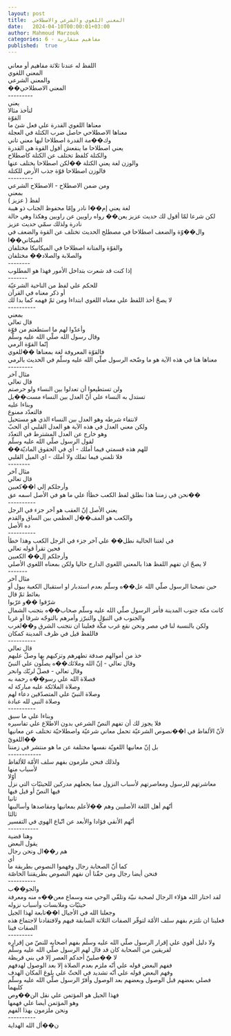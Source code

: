 ```yaml
---
layout: post
title:  المعني اللغوي والشرعي والاصطلاحي
date:   2024-04-10T00:00:01+03:00
author: Mahmoud Marzouk
categories: 6 - مفاهيم متقاربة
published:  true
---
```

اللفظ له عندنا ثلاثة مفاهيم أو معاني\
المعني اللغوي\
والمعني الشرعي\
��المعني الاصطلاحي\
\-\-\-\-\-\-\-\--\
يعني\
لنأخذ مثالا\
القوّة\
معناها اللغوي القدرة علي فعل شئ ما\
معناها الاصطلاحي حاصل ضرب الكتلة في العجلة\
وك��مة القدرة اصطلاحا ليها معني تاني\
يعني اصطلاحا ما ينفعش أقول القوة هي القدرة\
والكتلة كلفظ تختلف عن الكتلة كاصطلاح\
والوزن لغة يعني الكتلة ��لكن اصطلاحا يختلف عنها\
فالوزن اصطلاحا قوّة جذب الأرض للكتلة\
\-\-\-\-\-\-\-\--\
ومن ضمن الاصطلاح - الاصطلاح الشرعي\
بمعني\
لفظ ( عزيز )\
لغة يعني إم��ا نادر وإمّا محفوظ الجناب ذو هيبة\
لكن شرعا لمّا أقول لك حديث عزيز يعن�� رواه راويين عن راويين وهكذا وهي
حالة نادرة ولذلك سمّي حديث عزيز\
وال��وّة والضعف اصطلاحا في مصطلح الحديث تختلف عن القوة والضعف في
الميكاني��ا\
والقوّة والمتانة اصطلاحا في الميكانيكا مختلفان\
والصلابة والصلاد�� مختلفان\
\-\-\-\-\-\-\--\
إذا كنت قد شعرت بتداخل الأمور فهذا هو المطلوب\
\-\-\-\-\-\--\
للحكم علي لفظ من الناحية الشرعيّة\
أو ذكر معناه في القرآن\
لا يصحّ أخذ اللفظ علي معناه اللغوي ابتداءا ومن ثمّ فهمه كما بدا
لك\
\-\-\-\-\-\-\-\-\--\
بمعني\
قال تعالي\
وأعدّوا لهم ما استطعتم من قوّة\
وقال رسول الله صلّي الله عليه وسلّم\
إنّما القوّة الرمي\
فالقوّة المعروفة لغة بمعناها ��للغوي\
معناها هنا في هذه الآية هو ما وضّحه الرسول صلّي الله عليه وسلّم في الحديث
بالرمي\
\-\-\-\-\-\-\-\--\
مثال آخر\
قال تعالي\
ولن تستطيعوا أن تعدلوا بين النساء ولو حرصتم\
تستدل به النساء علي أنّ العدل بين النساء مست��يل\
وبناءا عليه\
فالتعدّد ممنوع\
لانتفاء شرطه وهو العدل بين النساء الذي هو مستحيل\
ولكن معني العدل في هذه الآية هو العدل القلبي أي الحبّ\
وهو خارج عن العدل المشترط في التعدّد\
لقول الرسول صلّي الله عليه وسلّم\
��للهم هذه قسمتي فيما أملك - أي في الحقوق الماديّة\
فلا تلمني فيما تملك ولا أملك - اي الميل القلبي\
\-\-\-\-\-\-\--\
مثال آخر\
قال تعالي\
وأرجلكم إلي ا��كعبين\
نحن في زمننا هذا نطلق لفظ الكعب خطأا علي ما هو في الأصل اسمه
عق��\
\-\-\-\-\-\-\-\-\--\
يعني الأصل إنّ العقب هو آخر جزء في الرجل\
والكعب هو المف��ل العظمي بين الساق والقدم\
ده الأصل\
\-\-\-\-\-\-\-\-\--\
في لغتنا الحالية نطل�� علي آخر جزء في الرجل الكعب وهذا خطأ\
فحين تقرأ قوله تعالي\
وأرجلكم إل�� الكعبين\
لا يصحّ ان تفهم اللفظ هذا بالمعني اللغوي الدارج حاليا ولكن بمعناه اللغوي
الأصلي\
\-\-\-\-\-\--\
مثال آخر\
حين نصحنا الرسول صلّي الله عل��ه وسلّم بعدم استدبار او استقبال الكعبة ببول
أو بغائط ثمّ قال\
شرّقوا ��و غرّبوا\
كانت مكة جنوب المدينة فأمر الرسول صلّي الله عليه وسلّم صحاب��ه بتجنب
الشمال والجنوب في التبوّل والتبرّز وأمرهم بالتوجّه شرقا أو
غربا\
ولكن بالنسبة لنا في مصر ونحن نقع غرب مكّة فعلينا ان نتجنب الشرق
و��لغرب\
فاللفظ قيل في ظرف المدينة كمكان\
\-\-\-\-\-\-\-\-\--\
قال تعالي\
خذ من أموالهم صدقة تطهرهم وتزكيهم بها وصلّ عليهم\
وقال تعالي - إنّ الله وملائك��ه يصلّون علي النبيّ\
وقال تعالي - فصلّ لربّك وانحر\
فصلاة الله علي رسو��ه رحمة به\
وصلاة الملائكة عليه مباركة له\
وصلاة النبيّ علي المتصدّقين دعاء لهم\
وصلاة النبي لله عبادة\
\-\-\-\-\-\-\-\-\--\
وبناءا علي ما سبق\
فلا يجوز لك أن تفهم النصّ الشرعي بدون الاطلاع علي تفاسيره\
لأنّ الألفاظ في ا��نصوص الشرعيّة تحمل معاني شرعيّة واصطلاحيّة تختلف عن
معانيها اللغويّ��\
بل إنّ معانيها اللغويّة نفسها مختلفة عن ما هو منتشر في زمننا\
\-\-\-\-\-\-\-\-\-\-\--\
ولذلك فنحن ملزمون بفهم سلف الأمّة للألفاظ\
لأسباب منها\
أوّلا\
معاشرتهم للرسول ومعاصرتهم لأسباب النزول مما يجعلهم مدركين للحيثيّات التي
نزل فيها النصّ أو قيل فيها\
ثانيا\
أنّهم أهل اللغة الأصليين وهم ��لأعلم بمعانيها ومقاصدها
وأساليبها\
ثالثا\
أنّهم الأنقي فؤادا والأبعد عن اتّباع الهوي في التفسير\
\-\-\-\-\-\-\-\-\-\--\
وهنا قضية\
يقول البعض\
هم ر��ال ونحن رجال\
أي\
كما أنّ الصحابة رجال وفهموا النصوص بطريقة ما\
فنحن أيضا رجال ومن حقّنا أن نفهم النصوص بطريقتنا الخاصّة\
\-\-\-\-\-\-\-\-\--\
والجو��ب\
لقد اختار الله هؤلاء الرجال لصحبة نبيّة وتلقّي الوحي منه وسماع معن��ه منه
ومعرفة حيثيّات وملابسات وأسباب نزوله\
وجعلنا الله في الأجيال ا��تابعة لهذا الجيل\
فعلينا ان نلتزم بفهم سلف الأمّة لتوفّر الصفات الثلاثة السابقة فيهم
ولافتقادنا لاجتماع هذه الصفات فينا\
\-\-\-\-\-\-\-\--\
ولا دليل أقوي علي إقرار الرسول صلّي الله عليه وسلّم بفهم أصحابه للنصّ من
إقراره لفريقين من الصحابة كان قد قال لهم الرسول صلّي الله عليه
وسلّم\
لا ��صلينّ أحدكم العصر إلا في بني قريظة\
ففهم البعض قوله علي أنّه ملزم بعدم الصلاة إلا بعد الوصول
لهدفهم\
وفهم البعض قوله علي أنّه تشديد في الحثّ علي بلوغ المكان
الهدف\
فصلي بعضهم قبل الوصول وبعضهم بعد الوصول وأقرّ الرسول صلّي الله عليه وسلّم
كليهما\
فهذا الجيل هو المؤتمن علي نقل الن��وص\
وهو المؤتمن أيضا علي فهمها\
ونحن ملزمون بهذا الفهم\
\-\-\-\-\-\-\-\-\--\
ن��أل الله الهداية
